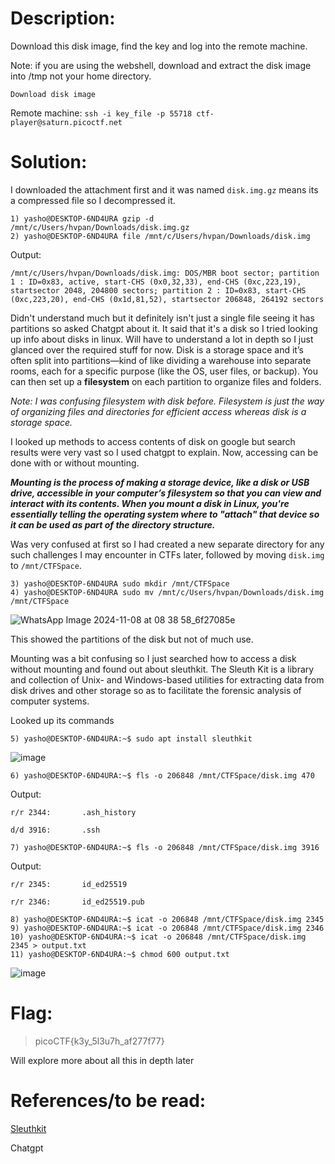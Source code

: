 # Description:
Download this disk image, find the key and log into the remote machine.

Note: if you are using the webshell, download and extract the disk image into /tmp not your home directory.

`Download disk image`

Remote machine: `ssh -i key_file -p 55718 ctf-player@saturn.picoctf.net`

# Solution:
I downloaded the attachment first and it was named `disk.img.gz` means its a compressed file so I decompressed it.
```
1) yasho@DESKTOP-6ND4URA gzip -d /mnt/c/Users/hvpan/Downloads/disk.img.gz
2) yasho@DESKTOP-6ND4URA file /mnt/c/Users/hvpan/Downloads/disk.img
```
Output:

`/mnt/c/Users/hvpan/Downloads/disk.img: DOS/MBR boot sector; partition 1 : ID=0x83, active, start-CHS (0x0,32,33), end-CHS (0xc,223,19), startsector 2048, 204800 sectors; partition 2 : ID=0x83, start-CHS (0xc,223,20), end-CHS (0x1d,81,52), startsector 206848, 264192 sectors`

Didn't understand much but it definitely isn't just a single file seeing it has partitions so asked Chatgpt about it. It said that it's a disk so I tried looking up info about disks in linux. Will have to understand a lot in depth so I just glanced over the required stuff for now. Disk is a storage space and it’s often split into partitions—kind of like dividing a warehouse into separate rooms, each for a specific purpose (like the OS, user files, or backup). You can then set up a **filesystem** on each partition to organize files and folders.

_Note: I was confusing filesystem with disk before. Filesystem is just the way of organizing files and directories for efficient access whereas disk is a storage space._ 

I looked up methods to access contents of disk on google but search results were very vast so I used chatgpt to explain. Now, accessing can be done with or without mounting. 

**_Mounting is the process of making a storage device, like a disk or USB drive, accessible in your computer’s filesystem so that you can view and interact with its contents. When you mount a disk in Linux, you're essentially telling the operating system where to "attach" that device so it can be used as part of the directory structure._**

Was very confused at first so I had created a new separate directory for any such challenges I may encounter in CTFs later, followed by moving `disk.img` to `/mnt/CTFSpace`.
```
3) yasho@DESKTOP-6ND4URA sudo mkdir /mnt/CTFSpace
4) yasho@DESKTOP-6ND4URA sudo mv /mnt/c/Users/hvpan/Downloads/disk.img /mnt/CTFSpace
```

![WhatsApp Image 2024-11-08 at 08 38 58_6f27085e](https://github.com/user-attachments/assets/1705936f-d1d8-4432-8c15-3bdc89e286e3)

This showed the partitions of the disk but not of much use.

Mounting was a bit confusing so I just searched how to access a disk without mounting and found out about sleuthkit. The Sleuth Kit is a library and collection of Unix- and Windows-based utilities for extracting data from disk drives and other storage so as to facilitate the forensic analysis of computer systems.

Looked up its commands
```
5) yasho@DESKTOP-6ND4URA:~$ sudo apt install sleuthkit
```

![image](https://github.com/user-attachments/assets/561fcb13-72f7-4d24-8fec-eaf96aa29308)

```
6) yasho@DESKTOP-6ND4URA:~$ fls -o 206848 /mnt/CTFSpace/disk.img 470
```
Output: 

`r/r 2344:       .ash_history`

`d/d 3916:       .ssh`
```
7) yasho@DESKTOP-6ND4URA:~$ fls -o 206848 /mnt/CTFSpace/disk.img 3916
```
Output: 

`r/r 2345:       id_ed25519`

`r/r 2346:       id_ed25519.pub`
```
8) yasho@DESKTOP-6ND4URA:~$ icat -o 206848 /mnt/CTFSpace/disk.img 2345
9) yasho@DESKTOP-6ND4URA:~$ icat -o 206848 /mnt/CTFSpace/disk.img 2346
10) yasho@DESKTOP-6ND4URA:~$ icat -o 206848 /mnt/CTFSpace/disk.img 2345 > output.txt
11) yasho@DESKTOP-6ND4URA:~$ chmod 600 output.txt
```

![image](https://github.com/user-attachments/assets/df6707e1-698f-4b9b-a244-a7ec8a638a91)

# Flag:
>picoCTF{k3y_5l3u7h_af277f77}

Will explore more about all this in depth later

# References/to be read:
[Sleuthkit](https://www.kali.org/tools/sleuthkit/)

Chatgpt

